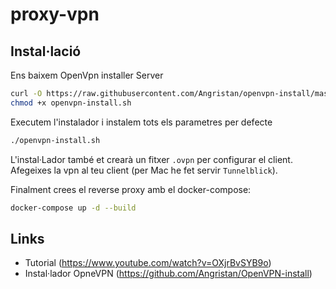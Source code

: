 # proxy-vpn
## Instal·lació
Ens baixem OpenVpn installer Server
```bash
curl -O https://raw.githubusercontent.com/Angristan/openvpn-install/master/openvpn-install.sh
chmod +x openvpn-install.sh
```
Executem l'instalador i instalem tots els parametres per defecte
```bash
./openvpn-install.sh
```
L'instal·Lador també et crearà un fitxer `.ovpn` per configurar el client. Afegeixes la vpn al teu client (per Mac he fet servir `Tunnelblick`).

Finalment crees el reverse proxy amb el docker-compose:
```bash
docker-compose up -d --build
```

## Links
- Tutorial (https://www.youtube.com/watch?v=OXjrBvSYB9o)
- Instal·lador OpneVPN (https://github.com/Angristan/OpenVPN-install)

